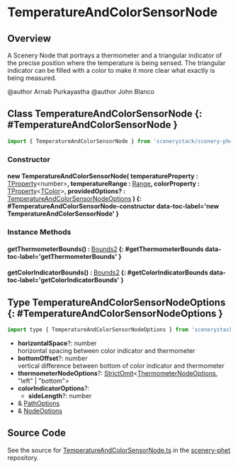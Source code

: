 # TemperatureAndColorSensorNode

## Overview

A Scenery Node that portrays a thermometer and a triangular indicator of the precise position where the temperature
is being sensed. The triangular indicator can be filled with a color to make it more clear what exactly is being
measured.

@author Arnab Purkayastha
@author John Blanco

## Class TemperatureAndColorSensorNode {: #TemperatureAndColorSensorNode }


```js
import { TemperatureAndColorSensorNode } from 'scenerystack/scenery-phet';
```
### Constructor

#### new TemperatureAndColorSensorNode( temperatureProperty : <span style="font-weight: 400;">[TProperty](../axon/TProperty.md)&lt;<span style="color: hsla(calc(var(--md-hue) + 180deg),80%,40%,1);">number</span>&gt;</span>, temperatureRange : <span style="font-weight: 400;">[Range](../dot/Range.md)</span>, colorProperty : <span style="font-weight: 400;">[TProperty](../axon/TProperty.md)&lt;[TColor](../scenery/TColor.md)&gt;</span>, providedOptions? : <span style="font-weight: 400;">[TemperatureAndColorSensorNodeOptions](../scenery-phet/TemperatureAndColorSensorNode.md#TemperatureAndColorSensorNodeOptions)</span> ) {: #TemperatureAndColorSensorNode-constructor data-toc-label='new TemperatureAndColorSensorNode' }

### Instance Methods

#### getThermometerBounds() : <span style="font-weight: 400;">[Bounds2](../dot/Bounds2.md)</span> {: #getThermometerBounds data-toc-label='getThermometerBounds' }

#### getColorIndicatorBounds() : <span style="font-weight: 400;">[Bounds2](../dot/Bounds2.md)</span> {: #getColorIndicatorBounds data-toc-label='getColorIndicatorBounds' }



## Type TemperatureAndColorSensorNodeOptions {: #TemperatureAndColorSensorNodeOptions }


```js
import type { TemperatureAndColorSensorNodeOptions } from 'scenerystack/scenery-phet';
```


- **horizontalSpace**?: <span style="color: hsla(calc(var(--md-hue) + 180deg),80%,40%,1);">number</span>
<br>  horizontal spacing between color indicator and thermometer
- **bottomOffset**?: <span style="color: hsla(calc(var(--md-hue) + 180deg),80%,40%,1);">number</span>
<br>  vertical difference between bottom of color indicator and thermometer
- **thermometerNodeOptions**?: [StrictOmit](../phet-core/StrictOmit.md)&lt;[ThermometerNodeOptions](../scenery-phet/ThermometerNode.md#ThermometerNodeOptions), "left" | "bottom"&gt;
- **colorIndicatorOptions**?:
  - **sideLength**?: <span style="color: hsla(calc(var(--md-hue) + 180deg),80%,40%,1);">number</span>
- &amp; [PathOptions](../scenery/Path.md#PathOptions)
- &amp; [NodeOptions](../scenery/Node.md#NodeOptions)




## Source Code

See the source for [TemperatureAndColorSensorNode.ts](https://github.com/phetsims/scenery-phet/blob/main/js/TemperatureAndColorSensorNode.ts) in the [scenery-phet](https://github.com/phetsims/scenery-phet) repository.

